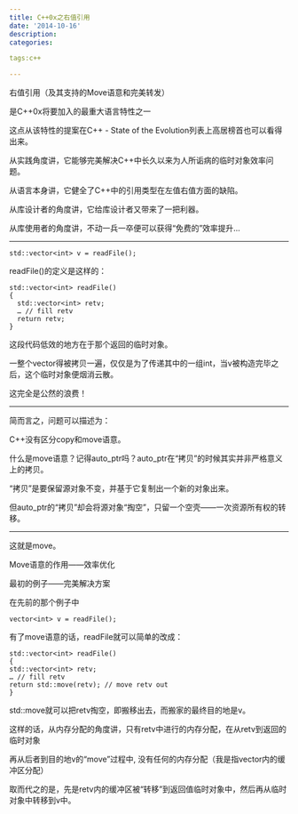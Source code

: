 ```yaml
---
title: C++0x之右值引用
date: '2014-10-16'
description:
categories:

tags:c++

---
```


右值引用（及其支持的Move语意和完美转发）

是C++0x将要加入的最重大语言特性之一

这点从该特性的提案在C++ - State of the Evolution列表上高居榜首也可以看得出来。

从实践角度讲，它能够完美解决C++中长久以来为人所诟病的临时对象效率问题。

从语言本身讲，它健全了C++中的引用类型在左值右值方面的缺陷。

从库设计者的角度讲，它给库设计者又带来了一把利器。

从库使用者的角度讲，不动一兵一卒便可以获得“免费的”效率提升…

---

	std::vector<int> v = readFile();
	 
readFile()的定义是这样的：
	 
	std::vector<int> readFile()
	{
	  std::vector<int> retv;
	  … // fill retv
	  return retv;
	}
 
这段代码低效的地方在于那个返回的临时对象。

一整个vector得被拷贝一遍，仅仅是为了传递其中的一组int，当v被构造完毕之后，这个临时对象便烟消云散。

这完全是公然的浪费！

---

简而言之，问题可以描述为：
 
C++没有区分copy和move语意。
 
什么是move语意？记得auto_ptr吗？auto_ptr在“拷贝”的时候其实并非严格意义上的拷贝。

“拷贝”是要保留源对象不变，并基于它复制出一个新的对象出来。

但auto_ptr的“拷贝”却会将源对象“掏空”，只留一个空壳——一次资源所有权的转移。

---
 
这就是move。
 
Move语意的作用——效率优化

最初的例子——完美解决方案

在先前的那个例子中
 
	vector<int> v = readFile();
 
有了move语意的话，readFile就可以简单的改成：
 
	std::vector<int> readFile()
	{
	std::vector<int> retv;
	… // fill retv
	return std::move(retv); // move retv out
	}
	 
std::move就可以把retv掏空，即搬移出去，而搬家的最终目的地是v。

这样的话，从内存分配的角度讲，只有retv中进行的内存分配，在从retv到返回的临时对象

再从后者到目的地v的“move”过程中, 没有任何的内存分配（我是指vector内的缓冲区分配）

取而代之的是，先是retv内的缓冲区被“转移”到返回值临时对象中，然后再从临时对象中转移到v中。

